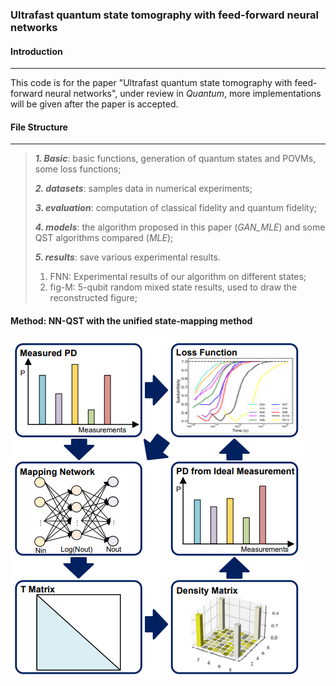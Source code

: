 ### Ultrafast quantum state tomography with feed-forward neural networks

#### Introduction

---

This code is for the paper "Ultrafast quantum state tomography with feed-forward neural networks", under review in *Quantum*, more implementations will be given after the paper is accepted.

#### File Structure

---

> ***1. Basic***: basic functions, generation of quantum states and POVMs, some loss functions;
>
> ***2. datasets***: samples data in numerical experiments;
>
> ***3. evaluation***: computation of classical fidelity and quantum fidelity;
>
> ***4. models***: the algorithm proposed in this paper (*GAN_MLE*) and some QST algorithms compared (*MLE*);
>
> ***5. results***: save various experimental results.
> 
>1. FNN: Experimental results of our algorithm on different states;
> 2. fig-M: 5-qubit random mixed state results, used to draw the reconstructed figure;

#### Method: NN-QST with the unified state-mapping method

![NN-QST](NN-QST.png)

